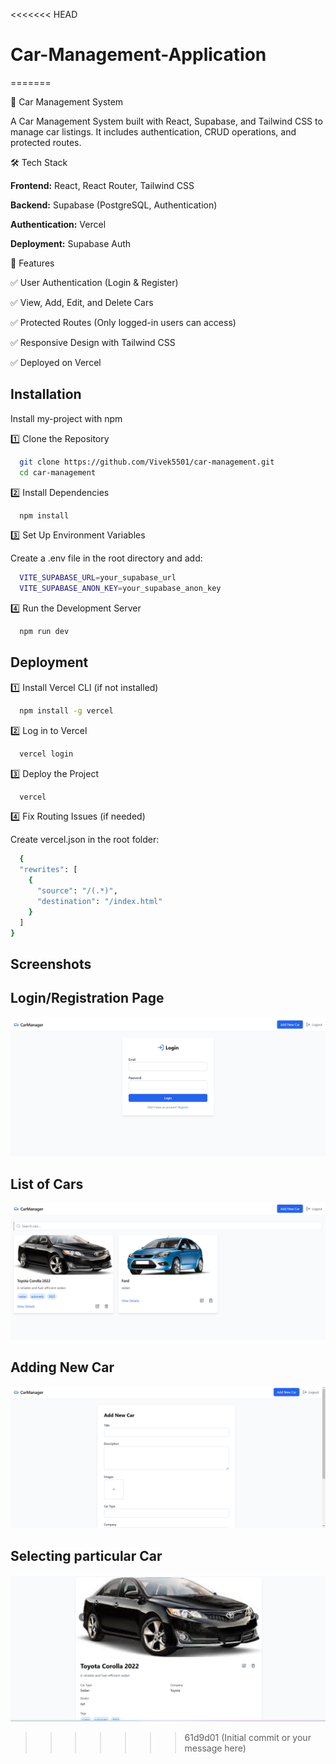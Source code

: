 <<<<<<< HEAD
# Car-Management-Application
=======

🚗 Car Management System

A Car Management System built with React, Supabase, and Tailwind CSS to manage car listings. It includes authentication, CRUD operations, and protected routes.


🛠️ Tech Stack

**Frontend:** React, React Router, Tailwind CSS

**Backend:** Supabase (PostgreSQL, Authentication)

**Authentication:** Vercel

**Deployment:** Supabase Auth



🚀 Features

✅ User Authentication (Login & Register)

✅ View, Add, Edit, and Delete Cars

✅ Protected Routes (Only logged-in users can access)

✅ Responsive Design with Tailwind CSS

✅ Deployed on Vercel


## Installation

Install my-project with npm

1️⃣ Clone the Repository
```bash
  git clone https://github.com/Vivek5501/car-management.git
  cd car-management
```

2️⃣ Install Dependencies
```bash
  npm install
```

3️⃣ Set Up Environment Variables

Create a .env file in the root directory and add:
```bash
  VITE_SUPABASE_URL=your_supabase_url
  VITE_SUPABASE_ANON_KEY=your_supabase_anon_key
```

4️⃣ Run the Development Server
```bash
  npm run dev
```
## Deployment

1️⃣ Install Vercel CLI (if not installed)

```bash
  npm install -g vercel
```

2️⃣ Log in to Vercel
```bash
  vercel login
```

3️⃣ Deploy the Project
```bash
  vercel
```

4️⃣ Fix Routing Issues (if needed)

Create vercel.json in the root folder:
```bash
  {
  "rewrites": [
    {
      "source": "/(.*)",
      "destination": "/index.html"
    }
  ]
}

```


## Screenshots

## Login/Registration Page

![](images/1.png)

## List of Cars

![](images/2.png)

## Adding New Car

![](images/3.png)

## Selecting particular Car

![](images/4.png)

>>>>>>> 61d9d01 (Initial commit or your message here)
